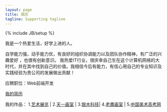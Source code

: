 ```yaml
---
layout: page
title: 简历
tagline: Supporting tagline
---
```

{% include JB/setup %}

我是一个热爱生活，好学上进的人。

自学能力强，动手能力优，有良好的组织协调能力以及团队协作精神，有广泛的兴趣爱好
，也很有创新意识。
我热爱IT行业，很庆幸自己生在这个计算机网络的大时代，并在其中找到自己的价值。我相信今后有能力，有信心用自己的专业知识及实践经验为贵公司的发展做出贡献！

应聘职位：Web前端开发

[我的简历](https://skydrive.live.com/embed?cid=0D758B9C95E98F80&resid=D758B9C95E98F80%21252&authkey=APO8LDqvVu2meSQ&em=2)

我的作品：
1.[艺术展览](http://www.yszl.org) | 2.[天一画室](http://www.hztyhs.com) | 3.[银木科技](http://yinmusoft.com)| 4.[老鹰画室](http://www.hzlyhs.com) | 5.[中国美术高考网](http://www.msgao.com)
